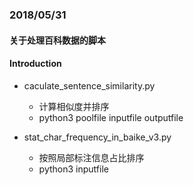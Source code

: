 ### 2018/05/31
#### 关于处理百科数据的脚本

#### Introduction
-  caculate_sentence_similarity.py  
	- 计算相似度并排序
	- python3 poolfile inputfile outputfile


- stat_char_frequency_in_baike_v3.py
	- 按照局部标注信息占比排序
	- python3 inputfile

